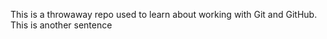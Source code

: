 This is a throwaway repo used to learn about working with Git and GitHub. 
This is another sentence
